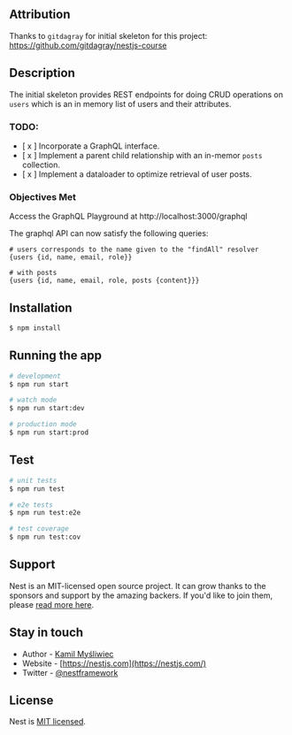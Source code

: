 ## Attribution
Thanks to `gitdagray` for initial skeleton for this project: https://github.com/gitdagray/nestjs-course

## Description
The initial skeleton provides REST endpoints for doing CRUD operations on `users` which is an in memory list of users and their attributes.

### TODO:
- [ x ] Incorporate a GraphQL interface.
- [ x ] Implement a parent child relationship with an in-memor `posts` collection.
- [ x ] Implement a dataloader to optimize retrieval of user posts.

### Objectives Met
Access the GraphQL Playground at http://localhost:3000/graphql

The graphql API can now satisfy the following queries:
```
# users corresponds to the name given to the "findAll" resolver
{users {id, name, email, role}}

# with posts
{users {id, name, email, role, posts {content}}}
```

## Installation

```bash
$ npm install
```

## Running the app

```bash
# development
$ npm run start

# watch mode
$ npm run start:dev

# production mode
$ npm run start:prod
```

## Test

```bash
# unit tests
$ npm run test

# e2e tests
$ npm run test:e2e

# test coverage
$ npm run test:cov
```

## Support

Nest is an MIT-licensed open source project. It can grow thanks to the sponsors and support by the amazing backers. If you'd like to join them, please [read more here](https://docs.nestjs.com/support).

## Stay in touch

- Author - [Kamil Myśliwiec](https://kamilmysliwiec.com)
- Website - [https://nestjs.com](https://nestjs.com/)
- Twitter - [@nestframework](https://twitter.com/nestframework)

## License

Nest is [MIT licensed](LICENSE).
